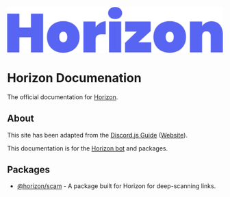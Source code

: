 <div align="center">
	<img src="guide/images/branding/banner.png" title="Horizon Docs" alt="Horizon Docs" />
</div>

# Horizon Documenation

The official documentation for [Horizon](https://horizon.trtle.xyz/).

## About

This site has been adapted from the [Discord.js Guide](https://github.com/discordjs/guide) ([Website](https://discordjs.guide)).

This documentation is for the [Horizon bot](https://horizon.trtle.xyz/) and packages.

## Packages
- [@horizon/scam](https://npmjs.com/package/@horizon/scam) - A package built for Horizon for deep-scanning links.
